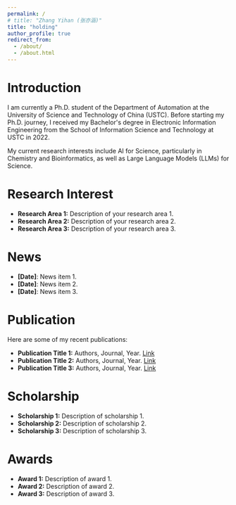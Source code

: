 ```yaml
---
permalink: /
# title: "Zhang Yihan (张亦涵)"
title: "holding"
author_profile: true
redirect_from: 
  - /about/
  - /about.html
---
```


Introduction
======
I am currently a Ph.D. student of the Department of Automation at the University of Science and Technology of China (USTC). Before starting my Ph.D. journey, I received my Bachelor's degree in Electronic Information Engineering from the School of Information Science and Technology at USTC in 2022. 

My current research interests include AI for Science, particularly in Chemistry and Bioinformatics, as well as Large Language Models (LLMs) for Science. 

Research Interest
======

- **Research Area 1:** Description of your research area 1.
- **Research Area 2:** Description of your research area 2.
- **Research Area 3:** Description of your research area 3.

News
======
- **[Date]**: News item 1.
- **[Date]**: News item 2.
- **[Date]**: News item 3.

Publication
======
Here are some of my recent publications:
- **Publication Title 1:** Authors, Journal, Year. [Link](#)
- **Publication Title 2:** Authors, Journal, Year. [Link](#)
- **Publication Title 3:** Authors, Journal, Year. [Link](#)

Scholarship
======
- **Scholarship 1:** Description of scholarship 1.
- **Scholarship 2:** Description of scholarship 2.
- **Scholarship 3:** Description of scholarship 3.

Awards
======
- **Award 1:** Description of award 1.
- **Award 2:** Description of award 2.
- **Award 3:** Description of award 3.

